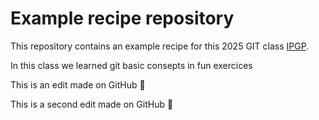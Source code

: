 # Example recipe repository


This repository contains an example recipe for this 2025 GIT class [IPGP](https://www.ipgp.fr).

In this class we learned git basic consepts in fun exercices

This is an edit made on GitHub :rocket:

This is a second edit made on GitHub :clap:
